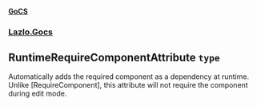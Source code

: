 #### [GoCS](./GoCS.md 'GoCS')
### [Lazlo.Gocs](./GoCS.md#Lazlo-Gocs 'Lazlo.Gocs')
## RuntimeRequireComponentAttribute `type`
Automatically adds the required component as a dependency at runtime.  
Unlike [RequireComponent], this attribute will not require the component during edit mode.
